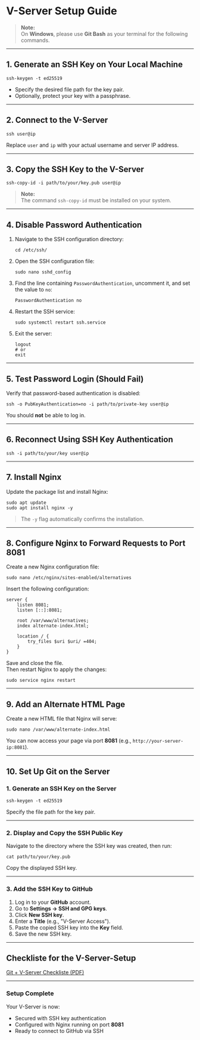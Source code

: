 # V-Server Setup Guide

> **Note:**  
> On **Windows**, please use **Git Bash** as your terminal for the following commands.

---

## 1. Generate an SSH Key on Your Local Machine

    ssh-keygen -t ed25519

- Specify the desired file path for the key pair.  
- Optionally, protect your key with a passphrase.

---

## 2. Connect to the V-Server

    ssh user@ip

Replace `user` and `ip` with your actual username and server IP address.

---

## 3. Copy the SSH Key to the V-Server

    ssh-copy-id -i path/to/your/key.pub user@ip

> **Note:**  
> The command `ssh-copy-id` must be installed on your system.

---

## 4. Disable Password Authentication

1. Navigate to the SSH configuration directory:

       cd /etc/ssh/

2. Open the SSH configuration file:

       sudo nano sshd_config

3. Find the line containing `PasswordAuthentication`, uncomment it, and set the value to `no`:

       PasswordAuthentication no

4. Restart the SSH service:

       sudo systemctl restart ssh.service

5. Exit the server:

       logout
       # or
       exit

---

## 5. Test Password Login (Should Fail)

Verify that password-based authentication is disabled:

    ssh -o PubKeyAuthentication=no -i path/to/private-key user@ip

You should **not** be able to log in.

---

## 6. Reconnect Using SSH Key Authentication

    ssh -i path/to/your/key user@ip

---

## 7. Install Nginx

Update the package list and install Nginx:

    sudo apt update
    sudo apt install nginx -y

> The `-y` flag automatically confirms the installation.

---

## 8. Configure Nginx to Forward Requests to Port 8081

Create a new Nginx configuration file:

    sudo nano /etc/nginx/sites-enabled/alternatives

Insert the following configuration:

    server {
        listen 8081;
        listen [::]:8081;

        root /var/www/alternatives;
        index alternate-index.html;

        location / {
            try_files $uri $uri/ =404;
        }
    }

Save and close the file.  
Then restart Nginx to apply the changes:

    sudo service nginx restart

---

## 9. Add an Alternate HTML Page

Create a new HTML file that Nginx will serve:

    sudo nano /var/www/alternate-index.html

You can now access your page via port **8081** (e.g., `http://your-server-ip:8081`).

---

## 10. Set Up Git on the Server

### 1. Generate an SSH Key on the Server

    ssh-keygen -t ed25519

Specify the file path for the key pair.

---

### 2. Display and Copy the SSH Public Key

Navigate to the directory where the SSH key was created, then run:

    cat path/to/your/key.pub

Copy the displayed SSH key.

---

### 3. Add the SSH Key to GitHub

1. Log in to your **GitHub** account.  
2. Go to **Settings → SSH and GPG keys**.  
3. Click **New SSH key**.  
4. Enter a **Title** (e.g., "V-Server Access").  
5. Paste the copied SSH key into the **Key** field.  
6. Save the new SSH key.

---

## Checkliste for the V-Server-Setup

[Git + V-Server Checkliste (PDF)](Git%20+%20VServer%20Checkliste.pdf)

---

### Setup Complete

Your V-Server is now:

- Secured with SSH key authentication  
- Configured with Nginx running on port **8081**  
- Ready to connect to GitHub via SSH
